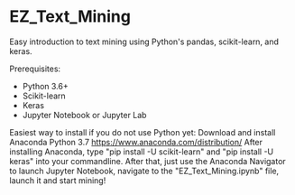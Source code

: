 # EZ_Text_Mining
Easy introduction to text mining using Python's pandas, scikit-learn, and keras.

Prerequisites:
- Python 3.6+
- Scikit-learn
- Keras
- Jupyter Notebook or Jupyter Lab

Easiest way to install if you do not use Python yet: Download and install Anaconda Python 3.7 https://www.anaconda.com/distribution/
After installing Anaconda, type "pip install -U scikit-learn" and "pip install -U keras" into your commandline. After that, just use
the Anaconda Navigator to launch Jupyter Notebook, navigate to the "EZ_Text_Mining.ipynb" file, launch it and start mining!

